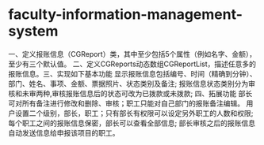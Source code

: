 # faculty-information-management-system
一、定义报账信息（CGReport）类，其中至少包括5个属性（例如名字、金额），至少有三个默认值。  二、定义CGReports动态数组CGReportList，描述任意多的报账信息。三、实现如下基本功能 显示报账信息包括编号、时间（精确到分钟）、部门、姓名、事项、金额、票据照片、状态类别及备注; 报账信息状态类别分为审核和未审两种,审核报账信息后的状态可改为已拨款或未拨款;   四、拓展功能 部长可对所有备注进行修改和删除、审核；职工只能对自己部门的报账备注编辑。 用户设置二个级别，部长，职工；只有部长有权限可以设定另外职工的人数和权限; 每个职工之间的报账信息保密，部长可以查看全部信息; 部长审核之后的报账信息自动发送信息给申报该项目的职工。
